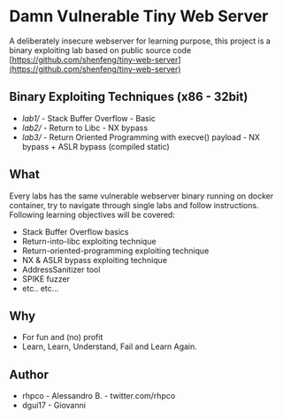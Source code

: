 # Damn Vulnerable Tiny Web Server

A deliberately insecure webserver for learning purpose, this project is a binary exploiting lab based on public source code [https://github.com/shenfeng/tiny-web-server](https://github.com/shenfeng/tiny-web-server)

## Binary Exploiting Techniques (x86 - 32bit)
- *lab1/* - Stack Buffer Overflow - Basic
- *lab2/* - Return to Libc - NX bypass
- *lab3/* - Return Oriented Programming with execve() payload - NX bypass + ASLR bypass (compiled static)

## What

Every labs has the same vulnerable webserver binary running on docker container, try to navigate through single labs and follow instructions. Following learning objectives will be covered:
- Stack Buffer Overflow basics
- Return-into-libc exploiting technique
- Return-oriented-programming exploiting technique
- NX & ASLR bypass exploiting technique
- AddressSanitizer tool
- SPIKE fuzzer 
- etc.. etc...

## Why
- For fun and (no) profit 
- Learn, Learn, Understand, Fail and Learn Again.

## Author
- rhpco - Alessandro B. - twitter.com/rhpco
- dgui17 - Giovanni 